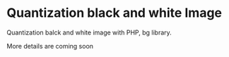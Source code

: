 # Quantization black and white Image

Quantization balck and white image with PHP, bg library.


More details are coming soon
